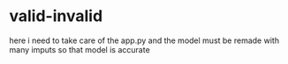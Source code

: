 # valid-invalid
here i need to take care of the app.py and the model must be remade with many imputs so that model is accurate
